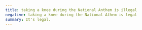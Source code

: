 ```yaml
---
title: taking a knee during the National Anthem is illegal
negative: taking a knee during the National Athem is legal
summary: It's legal.
---
```

